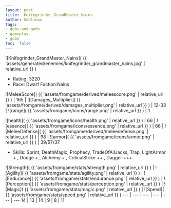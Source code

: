 ```yaml
---
layout: post
title:  Knifegrinder_GrandMaster_Nains
author: Goblinou
tags:
- gobs-and-gods
- gameplay
- gobs
toc:  false
---
```


![Knifegrinder_GrandMaster_Nains]( {{ 'assets/generated/enemies/knifegrinder_grandmaster_nains.jpg' | relative_url }} )
- Rating: 3220
- Race: Dwarf  Faction:Nains

![MeleeScore]( {{ 'assets/fromgame/derived/meleescore.png' | relative_url }} ) | 165 | ![Damages_Multiplier]( {{ 'assets/fromgame/derived/damages_multiplier.png' | relative_url }} ) | 12-33 | ![range]( {{ 'assets/fromgame/icons/range.png' | relative_url }} ) | 1


![health]( {{ 'assets/fromgame/icons/health.png' | relative_url }} ) | 66 | ![essence]( {{ 'assets/fromgame/icons/essence.png' | relative_url }} ) | 66 | ![MeleeDefense]( {{ 'assets/fromgame/derived/meleedefense.png' | relative_url }} ) | 98 | ![armor]( {{ 'assets/fromgame/icons/armor.png' | relative_url }} ) | 39/57/37

* Skills: Sprint, DeathMagic, Prophecy, TradeOfAllJacks, Trap, LightArmor + , Dodge + , Alchemy + , CriticalStrike ++ , Dagger +++ 

![Strength]( {{ 'assets/fromgame/stats/strength.png' | relative_url }} ) | ![Agility]( {{ 'assets/fromgame/stats/agility.png' | relative_url }} ) | ![Endurance]( {{ 'assets/fromgame/stats/endurance.png' | relative_url }} ) | ![Perception]( {{ 'assets/fromgame/stats/perception.png' | relative_url }} ) | ![Magic]( {{ 'assets/fromgame/stats/magic.png' | relative_url }} ) | ![Speed]( {{ 'assets/fromgame/stats/speed.png' | relative_url }} )
--- | --- | --- | --- | --- | ---
14 | 13 | 14 | 9 | 8 | 11
